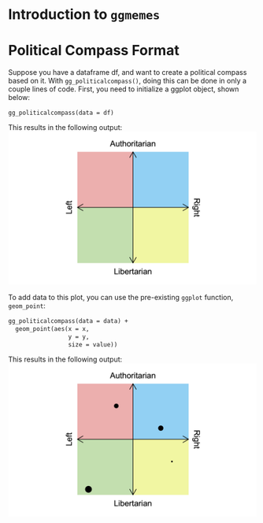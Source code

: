 # Introduction to `ggmemes`
 
# Political Compass Format

Suppose you have a dataframe df, and want to create a political compass based on it. With `gg_politicalcompass()`, doing this can be done in only a couple lines of code. First, you need to initialize a ggplot object, shown below:

```
gg_politicalcompass(data = df)
```

This results in the following output:
![bare_output](images/bare_example_plot.png)

To add data to this plot, you can use the pre-existing `ggplot` function, `geom_point`:

```
gg_politicalcompass(data = data) +
  geom_point(aes(x = x,
                 y = y,
                 size = value))
```

This results in the following output:
![example_output](images/example_plot.png)
